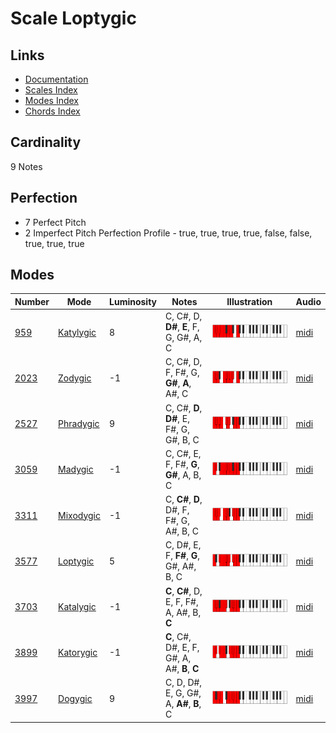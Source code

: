 # Scale Loptygic

## Links

- [Documentation](README.md)
- [Scales Index](Scales.md)
- [Modes Index](Modes.md)
- [Chords Index](Chords.md)

## Cardinality

9 Notes

## Perfection

- 7 Perfect Pitch
- 2 Imperfect Pitch
Perfection Profile - true, true, true, true, false, false, true, true, true

## Modes

| Number | Mode | Luminosity | Notes | Illustration | Audio |
|--------|------|------------|-------|--------------|-------|
| [959](https://ianring.com/musictheory/scales/959) | [Katylygic](ModeKatylygic.md) | 8 | C, C#, D, **D#**, **E**, F, G, G#, A, C | ![CNaturalKatylygic](ModeCNaturalKatylygic.png) | [midi](https://github.com/edipermadi/music/blob/main/docs/ModeCNaturalKatylygic.mid?raw=true) | 
| [2023](https://ianring.com/musictheory/scales/2023) | [Zodygic](ModeZodygic.md) | -1 | C, C#, D, F, F#, G, **G#**, **A**, A#, C | ![CNaturalZodygic](ModeCNaturalZodygic.png) | [midi](https://github.com/edipermadi/music/blob/main/docs/ModeCNaturalZodygic.mid?raw=true) | 
| [2527](https://ianring.com/musictheory/scales/2527) | [Phradygic](ModePhradygic.md) | 9 | C, C#, **D**, **D#**, E, F#, G, G#, B, C | ![CNaturalPhradygic](ModeCNaturalPhradygic.png) | [midi](https://github.com/edipermadi/music/blob/main/docs/ModeCNaturalPhradygic.mid?raw=true) | 
| [3059](https://ianring.com/musictheory/scales/3059) | [Madygic](ModeMadygic.md) | -1 | C, C#, E, F, F#, **G**, **G#**, A, B, C | ![CNaturalMadygic](ModeCNaturalMadygic.png) | [midi](https://github.com/edipermadi/music/blob/main/docs/ModeCNaturalMadygic.mid?raw=true) | 
| [3311](https://ianring.com/musictheory/scales/3311) | [Mixodygic](ModeMixodygic.md) | -1 | C, **C#**, **D**, D#, F, F#, G, A#, B, C | ![CNaturalMixodygic](ModeCNaturalMixodygic.png) | [midi](https://github.com/edipermadi/music/blob/main/docs/ModeCNaturalMixodygic.mid?raw=true) | 
| [3577](https://ianring.com/musictheory/scales/3577) | [Loptygic](ModeLoptygic.md) | 5 | C, D#, E, F, **F#**, **G**, G#, A#, B, C | ![CNaturalLoptygic](ModeCNaturalLoptygic.png) | [midi](https://github.com/edipermadi/music/blob/main/docs/ModeCNaturalLoptygic.mid?raw=true) | 
| [3703](https://ianring.com/musictheory/scales/3703) | [Katalygic](ModeKatalygic.md) | -1 | **C**, **C#**, D, E, F, F#, A, A#, B, **C** | ![CNaturalKatalygic](ModeCNaturalKatalygic.png) | [midi](https://github.com/edipermadi/music/blob/main/docs/ModeCNaturalKatalygic.mid?raw=true) | 
| [3899](https://ianring.com/musictheory/scales/3899) | [Katorygic](ModeKatorygic.md) | -1 | **C**, C#, D#, E, F, G#, A, A#, **B**, **C** | ![CNaturalKatorygic](ModeCNaturalKatorygic.png) | [midi](https://github.com/edipermadi/music/blob/main/docs/ModeCNaturalKatorygic.mid?raw=true) | 
| [3997](https://ianring.com/musictheory/scales/3997) | [Dogygic](ModeDogygic.md) | 9 | C, D, D#, E, G, G#, A, **A#**, **B**, C | ![CNaturalDogygic](ModeCNaturalDogygic.png) | [midi](https://github.com/edipermadi/music/blob/main/docs/ModeCNaturalDogygic.mid?raw=true) | 
